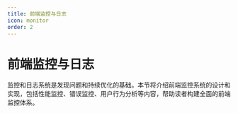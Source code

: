 ```yaml
---
title: 前端监控与日志
icon: monitor
order: 2
---
```


# 前端监控与日志

监控和日志系统是发现问题和持续优化的基础。本节将介绍前端监控系统的设计和实现，包括性能监控、错误监控、用户行为分析等内容，帮助读者构建全面的前端监控体系。
